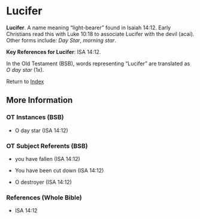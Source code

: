# Lucifer
**Lucifer**. 
A name meaning “light-bearer” found in Isaiah 14:12. Early Christians read this with Luke 10:18 to associate Lucifer with the devil (acai). 
Other forms include: 
*Day Star*, *morning star*. 


**Key References for Lucifer**: 
ISA 14:12. 


In the Old Testament (BSB), words representing “Lucifer” are translated as 
*O day star* (1x). 




Return to [Index](00-Index.md)

## More Information

### OT Instances (BSB)

* O day star (ISA 14:12)



### OT Subject Referents (BSB)

* you have fallen (ISA 14:12)

* You have been cut down (ISA 14:12)

* O destroyer (ISA 14:12)



### References (Whole Bible)

* ISA 14:12



